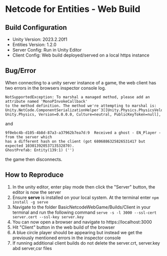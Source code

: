 # Netcode for Entities - Web Build

## Build Configuration
- Unity Version: 2023.2.20f1
- Entities Version: 1.2.0
- Server Config: Run in Unity Editor
- Client Config: Web build deployed/served on a local https instance

## Bug/Error
When connecting to a unity server instance of a game, the web client has two errors in the browsers inspector console log.

```
NotSupportedException: To marshal a managed method, please add an attribute named 'MonoPInvokeCallback' 
to the method definition. The method we're attempting to marshal is: 
Unity.NetCode.ComponentSerializationHelper`3[[Unity.Physics.PhysicsVelocity, 
Unity.Physics, Version=0.0.0.0, Culture=neutral, PublicKeyToken=null],
```

and 

```
9f0ebc4b-d105-4b8d-87a3-a37962b7ea7d:9  Received a ghost - EN_Player - from the server which
has a different hash on the client (got 6806886325826531417 but expected 10301392053713532870). 
GhostPrefab: Entity(139:1) ('')
```

the game then disconnects.

## How to Reproduce
1. In the unity editor, enter play mode then click the "Server" button, the editor is now the server
2. Ensure **serve** is installed on your local system. At the terminal enter
```npm install -g serve```
3. Navigate to the folder BasicNetcodeWebGame/Builds/Client in your terminal and run the following command
```serve -s -l 3000 --ssl-cert server.cert --ssl-key server.key```
4. You can now open a browser and navigate to https://localhost:3000
5. Hit "Client" button in the web build of the browser
6. A blue circle player should be appearing but instead we get the previously mentioned errors in the inspector console
7. If running additional client builds do not delete the server.crt, server.key abd server,csr files